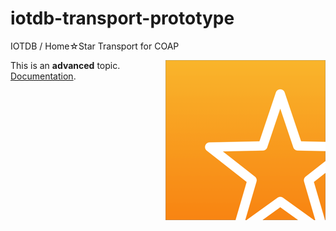 # iotdb-transport-prototype
IOTDB / Home☆Star Transport for COAP

<img src="https://raw.githubusercontent.com/dpjanes/iotdb-homestar/master/docs/HomeStar.png" align="right" />

This is an **advanced** topic. 
[Documentation](https://homestar.io/about/transporters).

